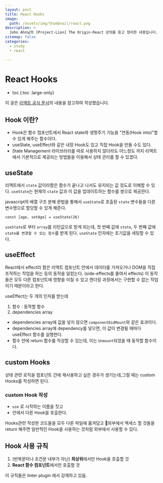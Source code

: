 ```yaml
---
layout: post
title: React Hooks
image:
  path: /assets/img/thumbnail/react.png
description: >
  John Ahn님의 [Project-Lion] The Origin-React 강의를 듣고 정리한 내용입니다.
sitemap: false
categories:
  - study
  - react

---
```

# React Hooks

* toc
{:toc .large-only}

이 글은 [리액트 공식 문서](https://ko.reactjs.org/docs/hooks-intro.html)의 내용을 참고하여 작성했습니다.

## Hook 이란?

* Hook은 함수 컴포넌트에서 React state와 생명주기 기능을 "연동(Hook into)"할 수 있게 해주는 함수이다.
* useState, useEffect와 같은 내장 Hook도 있고 직접 Hook을 만들 수도 있다.
* State Management 라이브러리를 따로 사용하지 않더라도 어느정도 까지 리액트에서 기본적으로 제공되는 방법들을 이용해서 상태 관리를 할 수 있겠다.


## useState

리액트에서 `state` 값이라함은 함수가 끝나고 나서도 유지되는 값 정도로 이해할 수 있다.
`useState`는 현재의 `state` 값과 이 값을 업데이트하는 함수를 쌍으로 제공한다.

javascript의 배열 구조 분해 문법을 통해서 `useState`로 호출된 `state` 변수들을 다른 변수명으로 할당할 수 있게 해준다.

`const [age, setAge] = useState(26)`

`useState`로 부터 `array`를 리턴값으로 받게 되는데, 첫 번째 값에 `state`, 두 번째 값에 `state를 변경할 수 있는 함수`를 받게 된다. `useState` 인자에는 초기값을 세팅할 수 있다.

## useEffect

React에서 effect라 함은 리액트 컴포넌트 안에서 데이터를 가져오거나 DOM을 직접 조작하는 작업을 하는 등의 동작을 일컫는다. (side-effects를 줄여서 effects) 이 동작들은 모두 다른 컴포넌트에 영향을 미칠 수 있고 렌더링 과정에서는 구현할 수 없는 작업이기 때문이라고 한다.

useEffect는 두 개의 인자를 받는데
1. 함수 : 동작할 함수
2. dependencies array

* dependencies array에 값을 넣지 않으면 `componentDidMount`와 같은 효과이다.
* dependencies array에 dependency를 넣으면, 이 값이 변경될 때마다 useEffect 함수를 실행한다.
* 함수 안에 return 함수를 작성할 수 있는데, 이는 `Unmount`되었을 때 동작할 함수이다.

## custom Hooks

상태 관련 로직을 컴포넌트 간에 재사용하고 싶은 경우가 생기는데,그럴 때는 custom Hooks를 작성하면 된다.

### custom Hook 작성
* `use` 로 시작하는 이름을 짓고
* 안에서 다른 Hook을 호출한다.


Hooks관련 작성한 코드들을 모두 다른 파일에 옮겨담고 외부에서 엑세스 할 것들을 return 해주면 일반적인 Hook을 사용하는 것처럼 외부에서 사용할 수 있다.

## Hook 사용 규칙

1. (반복문이나 조건문 내부가 아닌) **최상위**에서만 Hook을 호출할 것
2. **React 함수 컴포넌트**에서만 호출할 것

이 규칙들은 linter plugin 에서 강제하고 있음.
